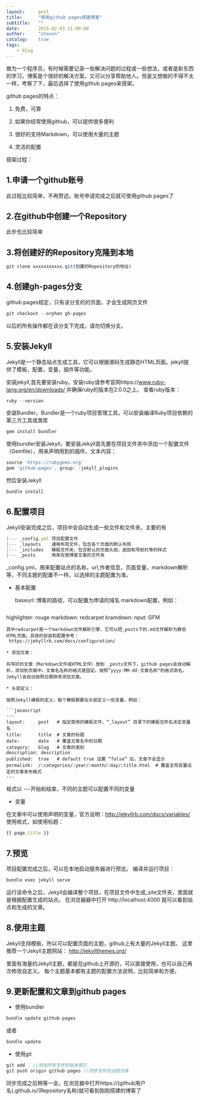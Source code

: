```yaml
---
layout:     post
title:      "使用github pages搭建博客"
subtitle:   ""
date:       2015-02-03 11:00:00
author:     "steven"
catalog:    true
tags:
    - blog
---
```


做为一个程序员，有时候需要记录一些解决问题的过程或一些想法，或者是新东西的学习，博客是个很好的解决方案。又可以分享帮助他人。但是又想做的不得不太一样，考察了下，最后选择了使用github pages来搭架。

github pages的特点：


1. 免费，可靠

2. 如果你经常使用github，可以提供很多便利

3. 很好的支持Markdown，可以使用大量的主题

4. 灵活的配置



搭架过程：

1.申请一个github账号
-------
   此过程比较简单，不再赘述。账号申请完成之后就可使用github pages了

2.在github中创建一个Repository
-------
   此步也比较简单

3.将创建好的Repository克隆到本地
------

   ```javascript
git clone xxxxxxxxxxx.git(创建的Repository的地址)
   ```
4.创建gh-pages分支
------
github pages规定，只有该分支的的页面，才会生成网页文件


   ```javascript
git checkout --orphan gh-pages
   ```
  以后的所有操作都在该分支下完成，请勿切换分支。

5.安装Jekyll
------
Jekyll是一个静态站点生成工具，它可以根据源码生成静态HTML页面。jekyll提供了模板，配置，变量，插件等功能。

  安装jekyll,首先要安装ruby。安装ruby请参考官网https://www.ruby-lang.org/en/downloads/
  并确保ruby的版本在2.0.0之上。
  查看ruby版本：

   ```javascript
ruby --version
   ```

   安装Bundler，Bundler是一个ruby项目管理工具，可以安装编译Ruby项目依赖的第三方工具或类库

  ```javascript
gem install bundler
   ```

   使用bundler安装Jekyll，要安装Jekyll首先要在项目文件夹中添加一个配置文件（Gemfile），用来声明用到的插件。文本内容：

  ```javascript
source 'https://rubygems.org'
gem 'github-pages', group: :jekyll_plugins
  ```

   然后安装Jekyll

  ```javascript
bundle install
  ```

6.配置项目
--------

Jekyll安装完成之后，项目中会自动生成一些文件和文件夹。主要的有

  ```javascript
|--- _config.yml 项目配置文件
|--- _layouts    通用布局文件，包含各个页面的默认布局
|--- _includes   模板文件夹，包含默认的页面头部，底部和导航栏等的样式
|--- _posts      用来存放博客文章的文件夹
  ```

  _config.yml，用来配置站点的名称，url,作者信息，页面变量，markdown解析等，不同主题的配置不一样。以选择的主题配置为准。
  
* 基本配置
  
  baseurl: 博客的路径，可以配置为申请的域名
  markdown配置，例如：

  ```javascript
highlighter: rouge
markdown: redcarpet
kramdown:
nput: GFM
  ```
  其中redcarpet是一个markdown文件解析引擎，它可以把_posts下的.md文件解析为静态HTML页面。具体的安装和配置参考：
   https://jekyllrb.com/docs/configuration/
   
* 添加文章：
 
  将写好的文章（Markdown文件或HTML文件）放到 _posts文件下，github pages会自动解析，添加到页面中。文章名名称的格式是固定。按照”yyyy-MM-dd-文章名称“的格式命名，Jekyll会自动按照日期排序添加文章。

* 头部定义：
 
  按照Jekyll模板的定义，每个模板都要在头部定义一些变量，例如：

  ```javascript
---
layout:     post   # 指定使用的模板文件，“_layout” 目录下的模板文件名决定变量名
title:      title  # 文章的标题
date:       date   # 覆盖文章名中的日期
category:   blog   # 文章的类别
description: description
published:  true   # default true 设置 “false” 后，文章不会显示
permalink:  /:categories/:year/:month/:day/:title.html  # 覆盖全局变量设定的文章发布格式
---
  ```

 格式以 ---开始和结束，不同的主题可以配置不同的变量

* 变量

 在文章中可以使用声明的变量，官方说明：http://jekyllrb.com/docs/variables/
   使用格式，如使用标题：

  ```javascript
{{ page.title }}
  ```

7.预览
-----

项目配置完成之后，可以在本地启动服务器进行预览。
编译并运行项目：

   ```javascript
bundle exec jekyll serve
   ```
运行该命令之后，Jekyll会编译整个项目，在项目文件中生成_site文件夹，里面就是根据配置生成的站点。
在浏览器器中打开 http://localhost:4000 就可以看到站点和生成的文章。


8.使用主题
-----

Jekyll支持模板，所以可以配置页面的主题，github上有大量的Jekyll主题。
这里推荐一个Jekyll主题网站：
http://jekyllthemes.org/

里面有海量的Jekyll主题，都是在github上开源的，可以直接使用，也可以自己再次修改自定义。
每个主题基本都有主题的配置方法说明，比较简单和方便。


9.更新配置和文章到github pages
-----

*   使用bundler

   ```javascript
bundle update github-pages
   ```
  或者
  
  ```javascript
bundle update
  ```
*  使用git

  ```javascript
git add . //添加所有文件到版本索引
git push origin github-pages //同步文件到远程仓库
  ```
  同步完成之后稍等一会，在浏览器中打开https://(github用户名).github.io/(Repository名称)就可看到刚刚搭建的博客了
